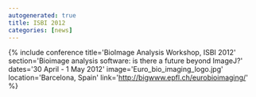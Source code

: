 ```yaml
---
autogenerated: true
title: ISBI 2012
categories: [news]
---
```


{% include conference title='BioImage Analysis Workshop, ISBI 2012' section='Bioimage analysis software: is there a future beyond ImageJ?' dates='30 April - 1 May 2012' image='Euro\_bio\_imaging\_logo.jpg' location='Barcelona, Spain' link='http://bigwww.epfl.ch/eurobioimaging/' %}
